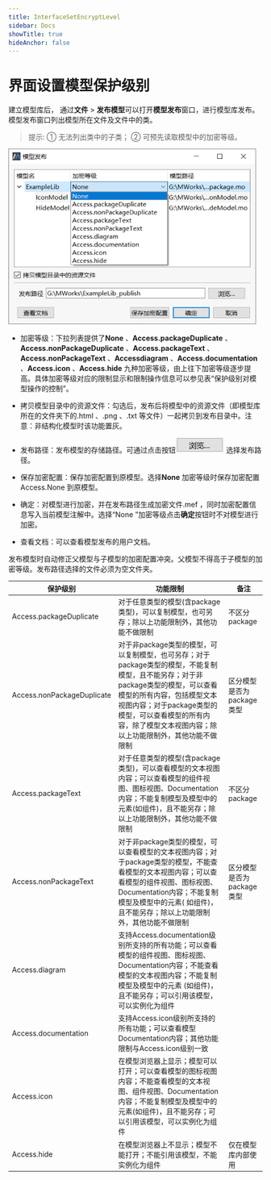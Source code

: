 ```yaml
---
title: InterfaceSetEncryptLevel
sidebar: Docs
showTitle: true
hideAnchor: false
---
```

# 界面设置模型保护级别

建立模型库后， 通过**文件** > **发布模型**可以打开**模型发布**窗口，进行模型库发布。模型发布窗口列出模型所在文件及文件中的类。

> 提示: ① 无法列出类中的子类； ② 可预先读取模型中的加密等级。

<img src="InterfaceSetEncryptLevel.assets/image001.png" alt="模型发布" style="zoom:80%;" />

- 加密等级：下拉列表提供了**None** 、**Access.packageDuplicate** 、**Access.nonPackageDuplicate** 、**Access.packageText** 、**Access.nonPackageText** 、**Accessdiagram** 、**Access.documentation** 、**Access.icon** 、**Access.hide** 九种加密等级，由上往下加密等级逐步提高。具体加密等级对应的限制显示和限制操作信息可以参见表“保护级别对模型操作的控制”。

- 拷贝模型目录中的资源文件：勾选后，发布后将模型中的资源文件（即模型库所在的文件夹下的.html 、.png 、.txt 等文件）一起拷贝到发布目录中。注意：非结构化模型时该功能置灰。

- 发布路径：发布模型的存储路径。可通过点击按钮![img](InterfaceSetEncryptLevel.assets/image002.png) 选择发布路径。

- 保存加密配置：保存加密配置到原模型。选择**None** 加密等级时保存加密配置Access.None 到原模型。

- 确定：对模型进行加密，并在发布路径生成加密文件.mef ，同时加密配置信息写入当前模型注解中。选择“None ”加密等级点击**确定**按钮时不对模型进行加密。

- 查看文档：可以查看模型发布的用户文档。

发布模型时自动修正父模型与子模型的加密配置冲突。父模型不得高于子模型的加密等级。发布路径选择的文件必须为空文件夹。

| 保护级别                   | 功能限制                                                     | 备注                       |
| -------------------------- | ------------------------------------------------------------ | -------------------------- |
| Access.packageDuplicate    | 对于任意类型的模型(含package类型)，可以复制模型，也可另存；除以上功能限制外，其他功能不做限制 | 不区分package              |
| Access.nonPackageDuplicate | 对于非package类型的模型，可以复制模型，也可另存；对于package类型的模型，不能复制模型，且不能另存；对于非package类型的模型，可以查看模型的所有内容，包括模型文本视图内容；对于package类型的模型，可以查看模型的所有内容，除了模型文本视图内容；除以上功能限制外，其他功能不做限制 | 区分模型是否为package类型  |
| Access.packageText         | 对于任意类型的模型(含package类型)，可以查看模型的文本视图内容；可以查看模型的组件视图、图标视图、Documentation内容；不能复制模型及模型中的元素(如组件)，且不能另存；除以上功能限制外，其他功能不做限制 | 不区分package              |
| Access.nonPackageText      | 对于非package类型的模型，可以查看模型的文本视图内容；对于package类型的模型，不能查看模型的文本视图内容；可以查看模型的组件视图、图标视图、Documentation内容；不能复制模型及模型中的元素( 如组件)，且不能另存；除以上功能限制外，其他功能不做限制 | 区分模型是否为package 类型 |
| Access.diagram             | 支持Access.documentation级别所支持的所有功能；可以查看模型的组件视图、图标视图、Documentation内容；不能查看模型的文本视图内容；不能复制模型及模型中的元素 (如组件)，且不能另存；可以引用该模型，可以实例化为组件 |                            |
| Access.documentation       | 支持Access.icon级别所支持的所有功能；可以查看模型Documentation内容；其他功能限制与Access.icon级别一致 |                            |
| Access.icon                | 在模型浏览器上显示；模型可以打开；可以查看模型的图标视图内容；不能查看模型的文本视图、组件视图、Documentation内容；不能复制模型及模型中的元素(如组件)，且不能另存；可以引用该模型，可以实例化为组件 |                            |
| Access.hide                | 在模型浏览器上不显示；模型不能打开；不能引用该模型，不能实例化为组件 | 仅在模型库内部使用         |

 